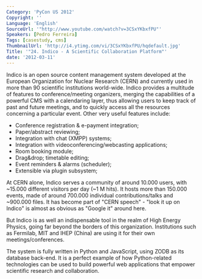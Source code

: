 ```yaml
---
Category: 'PyCon US 2012'
Copyright: ''
Language: 'English'
SourceUrl: '"http://www.youtube.com/watch?v=3CSxYKbxfPU"'
Speakers: [Pedro Ferreira]
Tags: [casestudy, cms]
ThumbnailUrl: 'http://i4.ytimg.com/vi/3CSxYKbxfPU/hqdefault.jpg'
Title: '"24. Indico - A Scientific Collaboration Platform"'
date: '2012-03-11'
---
```

Indico is an open source content management system developed at the European
Organization for Nuclear Research (CERN) and currently used in more than 90
scientific institutions world-wide. Indico provides a multitude of features to
conference/meeting organizers, merging the capabilities of a powerful CMS with
a calendaring layer, thus allowing users to keep track of past and future
meetings, and to quickly access all the resources concerning a particular
event. Other very useful features include:

  * Conference registration & e-payment integration; 
  * Paper/abstract reviewing; 
  * Integration with chat (XMPP) systems; 
  * Integration with videoconferencing/webcasting applications; 
  * Room booking module; 
  * Drag&drop; timetable editing; 
  * Event reminders & alarms (scheduler); 
  * Extensible via plugin subsystem; 

At CERN alone, Indico serves a community of around 10.000 users, with ~15.000
different visitors per day (~1 M hits). It hosts more than 150.000 events,
made of around 700.000 individual contributions/talks and ~900.000 files. It
has become part of "CERN speech" - "look it up on Indico" is almost as obvious
as "Google it" around here.

But Indico is as well an indispensable tool in the realm of High Energy
Physics, going far beyond the borders of this organization. Institutions such
as Fermilab, MIT and IHEP (China) are using it for their own
meetings/conferences.

The system is fully written in Python and JavaScript, using ZODB as its
database back-end. It is a perfect example of how Python-related technologies
can be used to build powerful web applications that empower scientific
research and collaboration.

